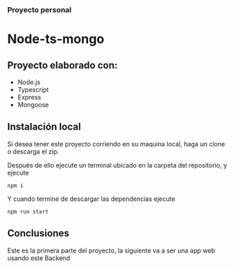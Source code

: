 
### Proyecto personal
# Node-ts-mongo

## Proyecto elaborado con:
- Node.js
- Typescript
- Express
- Mongoose

## Instalación local
Si desea tener este proyecto corriendo en su maquina local, haga un clone o descarga el zip.

Después de ello ejecute un terminal ubicado en la carpeta del repositorio, y ejecute

```
npm i
```

Y cuando termine de descargar las dependencias ejecute

```
npm run start
```

## Conclusiones
Este es la primera parte del proyecto, la siguiente va a ser una app web usando este Backend
